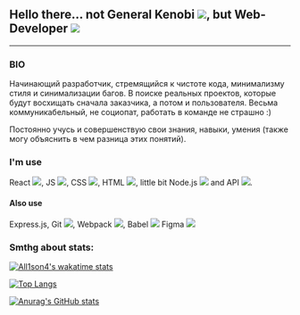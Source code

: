 ## Hello there... not General Kenobi <img src="https://img.icons8.com/windows/32/ffffff/jedi.png"/>, but Web-Developer <img src="https://img.icons8.com/external-kiranshastry-gradient-kiranshastry/32/000000/external-web-online-learning-kiranshastry-gradient-kiranshastry.png"/>
-----------------------------------------------------------------------------------------------------------------------------------------------------------------------------------

### BIO

Начинающий разработчик, стремящийся к чистоте кода, минимализму стиля и синимализации багов. В поиске реальных проектов, которые будут восхищать сначала заказчика, а потом и пользователя. Весьма коммуникабельный, не социопат, работать в команде не страшно :)

Постоянно учусь и совершенствую свои знания, навыки, умения (также могу объяснить в чем разница этих понятий). 


### I'm use
React <img src="https://img.icons8.com/ultraviolet/32/000000/react--v2.png"/>, JS <img src="https://img.icons8.com/color/32/000000/javascript--v2.png"/>, CSS <img src="https://img.icons8.com/color/32/000000/css3.png"/>, HTML <img src="https://img.icons8.com/color/32/000000/html-5--v1.png"/>, little bit  Node.js <img src="https://img.icons8.com/fluency/32/000000/node-js.png"/> and API <img src="https://img.icons8.com/external-ddara-fill-ddara/32/ffffff/external-api-fintech-ddara-fill-ddara.png"/>.

#### Also use
Express.js, Git <img src="https://img.icons8.com/color/32/000000/git.png"/>, Webpack <img src="https://img.icons8.com/color/32/000000/webpack.png"/>, Babel <img src="https://img.icons8.com/dusk/32/000000/babel.png"/> Figma <img src="https://img.icons8.com/color/32/000000/figma--v1.png"/>

<!--
**all1son4/all1son4** is a ✨ _special_ ✨ repository because its `README.md` (this file) appears on your GitHub profile.

Here are some ideas to get you started:

- 🔭 I’m currently working on ...
- 🌱 I’m currently learning ...
- 👯 I’m looking to collaborate on ...
- 🤔 I’m looking for help with ...
- 💬 Ask me about ...
- 📫 How to reach me: ...
- 😄 Pronouns: ...
- ⚡ Fun fact: ...
-->

### Smthg about stats:

[![All1son4's wakatime stats](https://github-readme-stats.vercel.app/api/wakatime?username=all1son4)](https://github.com/anuraghazra/github-readme-stats)  

[![Top Langs](https://github-readme-stats.vercel.app/api/top-langs/?username=all1son4&layout=compact)](https://github.com/anuraghazra/github-readme-stats)  

[![Anurag's GitHub stats](https://github-readme-stats.vercel.app/api?username=all1son4)](https://github.com/anuraghazra/github-readme-stats)
